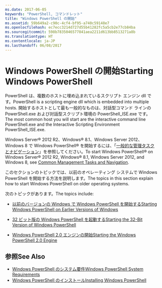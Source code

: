 ```yaml
---
ms.date: 2017-06-05
keywords: "PowerShell, コマンドレット"
title: "Windows PowerShell の開始"
ms.assetid: 59b649a2-c90c-4cf4-bf95-a740c59148e7
ms.openlocfilehash: ec7ecc3214d727d55b41282fc5a5cb2e77cb84ba
ms.sourcegitcommit: 598b7835046577841aea2211d613bb8513271a8b
ms.translationtype: HT
ms.contentlocale: ja-JP
ms.lasthandoff: 06/08/2017
---
```

# <a name="starting-windows-powershell"></a><span data-ttu-id="13549-103">Windows PowerShell の開始</span><span class="sxs-lookup"><span data-stu-id="13549-103">Starting Windows PowerShell</span></span>
<span data-ttu-id="13549-104">PowerShell は、複数のホストに埋め込まれているスクリプト エンジン dll です。</span><span class="sxs-lookup"><span data-stu-id="13549-104">PowerShell is a scripting engine dll which is embedded into multiple hosts.</span></span>  <span data-ttu-id="13549-105">開始するホストとして最も一般的なものは、対話型コマンド ラインの PowerShell.exe および対話型スクリプト環境の PowerShell_ISE.exe です。</span><span class="sxs-lookup"><span data-stu-id="13549-105">The most common host you will start are the interactive command line PowerShell.exe and the Interactive Scripting Environment PowerShell_ISE.exe.</span></span>  

<span data-ttu-id="13549-106">Windows Server® 2012 R2、Windows® 8.1、Windows Server 2012、Windows 8 で Windows PowerShell® を開始するには、「[一般的な管理タスクとナビゲーション](http://technet.microsoft.com/library/hh831491.aspx)」を参照してください。</span><span class="sxs-lookup"><span data-stu-id="13549-106">To start Windows PowerShell® on Windows Server® 2012 R2, Windows® 8.1, Windows Server 2012, and Windows 8, see [Common Management Tasks and Navigation](http://technet.microsoft.com/library/hh831491.aspx).</span></span>

<span data-ttu-id="13549-107">このセクションのトピックでは、以前のオペレーティング システムで Windows PowerShell を開始する方法を説明します。</span><span class="sxs-lookup"><span data-stu-id="13549-107">The topics in this section explain how to start Windows PowerShell on older operating systems.</span></span>

<span data-ttu-id="13549-108">次のトピックがあります。</span><span class="sxs-lookup"><span data-stu-id="13549-108">The topics include:</span></span>

-   [<span data-ttu-id="13549-109">以前のバージョンの Windows で Windows PowerShell を開始する</span><span class="sxs-lookup"><span data-stu-id="13549-109">Starting Windows PowerShell on Earlier Versions of Windows</span></span>](Starting-Windows-PowerShell-on-Earlier-Versions-of-Windows.md)

-   [<span data-ttu-id="13549-110">32 ビット版の Windows PowerShell を起動する</span><span class="sxs-lookup"><span data-stu-id="13549-110">Starting the 32-Bit Version of Windows PowerShell</span></span>](Starting-the-32-Bit-Version-of-Windows-PowerShell.md)

-   [<span data-ttu-id="13549-111">Windows PowerShell 2.0 エンジンの開始</span><span class="sxs-lookup"><span data-stu-id="13549-111">Starting the Windows PowerShell 2.0 Engine</span></span>](Starting-the-Windows-PowerShell-2.0-Engine.md)

## <a name="see-also"></a><span data-ttu-id="13549-112">参照</span><span class="sxs-lookup"><span data-stu-id="13549-112">See Also</span></span>
- [<span data-ttu-id="13549-113">Windows PowerShell のシステム要件</span><span class="sxs-lookup"><span data-stu-id="13549-113">Windows PowerShell System Requirements</span></span>](Windows-PowerShell-System-Requirements.md)
- [<span data-ttu-id="13549-114">Windows PowerShell のインストール</span><span class="sxs-lookup"><span data-stu-id="13549-114">Installing Windows PowerShell</span></span>](Installing-Windows-PowerShell.md)

